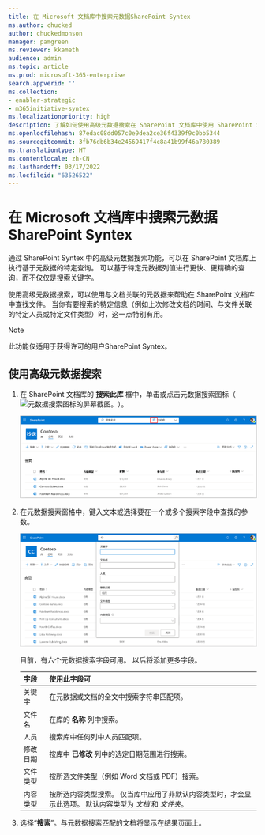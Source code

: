 ```yaml
---
title: 在 Microsoft 文档库中搜索元数据SharePoint Syntex
ms.author: chucked
author: chuckedmonson
manager: pamgreen
ms.reviewer: kkameth
audience: admin
ms.topic: article
ms.prod: microsoft-365-enterprise
search.appverid: ''
ms.collection:
- enabler-strategic
- m365initiative-syntex
ms.localizationpriority: high
description: 了解如何使用高级元数据搜索在 SharePoint 文档库中使用 SharePoint Syntex 查找项目。
ms.openlocfilehash: 87edac08dd057c0e9dea2ce36f4339f9c0bb5344
ms.sourcegitcommit: 3fb76db6b34e24569417f4c8a41b99f46a780389
ms.translationtype: HT
ms.contentlocale: zh-CN
ms.lasthandoff: 03/17/2022
ms.locfileid: "63526522"
---
```

# <a name="search-for-metadata-in-document-libraries-in-microsoft-sharepoint-syntex"></a>在 Microsoft 文档库中搜索元数据SharePoint Syntex

通过 SharePoint Syntex 中的高级元数据搜索功能，可以在 SharePoint 文档库上执行基于元数据的特定查询。 可以基于特定元数据列值进行更快、更精确的查询，而不仅仅是搜索关键字。

使用高级元数据搜索，可以使用与文档关联的元数据来帮助在 SharePoint 文档库中查找文件。 当你有要搜索的特定信息（例如上次修改文档的时间、与文件关联的特定人员或特定文件类型）时，这一点特别有用。

> [!NOTE]
> 此功能仅适用于获得许可的用户SharePoint Syntex。 

## <a name="to-use-advanced-metadata-search"></a>使用高级元数据搜索

1. 在 SharePoint 文档库的 **搜索此库** 框中，单击或点击元数据搜索图标（![元数据搜索图标的屏幕截图。](../media/content-understanding/metadata-search-icon.png)）。

    ![文档库页面的屏幕截图，其中显示了搜索框，突出显示了元数据搜索图标。](../media/content-understanding/metadata-search-box.png)

2. 在元数据搜索窗格中，键入文本或选择要在一个或多个搜索字段中查找的参数。

    ![显示元数据搜索窗格的文档库页面的屏幕截图。](../media/content-understanding/metadata-search-pane.png)

   目前，有六个元数据搜索字段可用。 以后将添加更多字段。

   |字段    |使用此字段可  |
   |---------|---------|
   |关键字 |在元数据或文档的全文中搜索字符串匹配项。 |
   |文件名     |在库的 **名称** 列中搜索。          |
   |人员   |搜索库中任何列中人员匹配项。   |
   |修改日期 |按库中 **已修改** 列中的选定日期范围进行搜索。         |
   |文件类型     |按所选文件类型（例如 Word 文档或 PDF）搜索。        |
   |内容类型  |按所选内容类型搜索。 仅当库中应用了非默认内容类型时，才会显示此选项。 默认内容类型为 *文档* 和 *文件夹*。        |

3. 选择“**搜索**”。与元数据搜索匹配的文档将显示在结果页面上。 
